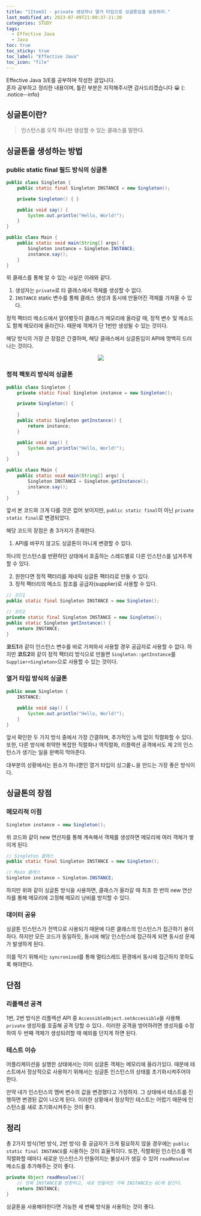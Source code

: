 ```yaml
---
title: "[Item3] - private 생성자나 열거 타입으로 싱글톤임을 보증하라."
last_modified_at: 2023-07-09T21:00:37-21:30
categories: STUDY
tags:
  - Effective Java
  - Java
toc: true
toc_sticky: true
toc_label: "Effective Java"
toc_icon: "file"
---
```


Effective Java 3/E를 공부하며 작성한 글입니다.<br>
혼자 공부하고 정리한 내용이며, 틀린 부분은 지적해주시면 감사드리겠습니다 😀
{: .notice--info}

## 싱글톤이란?

> 인스턴스를 오직 하나만 생성할 수 있는 클래스를 말한다.

## 싱글톤을 생성하는 방법

### public static final 필드 방식의 싱글톤

```java
public class Singleton {
    public static final Singleton INSTANCE = new Singleton();

    private Singleton() { }

    public void say() {
        System.out.println("Hello, World!");
    }
}

public class Main {
    public static void main(String[] args) {
        Singleton instance = Singleton.INSTANCE;
        instance.say();
    }
}
```

위 클래스를 통해 알 수 있는 사실은 아래와 같다.

1. 생성자는 `private`로 타 클래스에서 객체를 생성할 수 없다.
2. `INSTANCE` static 변수를 통해 클래스 생성과 동시에 만들어진 객체를 가져올 수 있다.

정적 팩터리 메소드에서 알아봤듯이 클래스가 메모리에 올라갈 때, 정적 변수 및 메소드도 함께 메모리에 올라간다.
때문에 객체가 단 1번만 생성될 수 있는 것이다.

해당 방식의 가장 큰 장점은 간결하며, 해당 클래스에서 싱글톤임이 API에 명백히 드러나는 것이다.

<center>
<img src="https://github.com/Jwhyee/effective-java/assets/82663161/89209561-2d56-40bb-8ebf-b74d38148f53">
</center>

### 정적 팩토리 방식의 싱글톤

```java
public class Singleton {
    private static final Singleton instance = new Singleton();

    private Singleton() {
        
    }
    public static Singleton getInstance() {
        return instance;
    }

    public void say() {
        System.out.println("Hello, World!");
    }
}

public class Main {
    public static void main(String[] args) {
        Singleton INSTANCE = Singleton.getInstance();
        instance.say();
    }
}
```

앞서 본 코드와 크게 다를 것은 없어 보이지만, `public static final`이 아닌 `private static final`로 변경되었다.

해당 코드의 장점은 총 3가지가 존재한다.

1. API를 바꾸지 않고도 싱글톤이 아니게 변경할 수 있다.

하나의 인스턴스를 반환하던 상태에서 호출하는 스레드별로 다른 인스턴스를 넘겨주게 할 수 있다.

2. 원한다면 정적 팩터리를 제네릭 싱글톤 팩터리로 만들 수 있다.
3. 정적 팩터리의 메소드 참조를 공급자(supplier)로 사용할 수 있다.

```java
// 코드1
public static final Singleton INSTANCE = new Singleton();

// 코드2
private static final Singleton INSTANCE = new Singleton();
public static Singleton getInstance() {
    return INSTANCE;
}
```

**코드1**과 같이 인스턴스 변수를 바로 가져와서 사용할 경우 공급자로 사용할 수 없다.
하지만 **코드2**와 같이 정적 팩터리 방식으로 만들면 `Singleton::getInstance`를 `Supplier<Singleton>`으로 사용할 수 있는 것이다.

### 열거 타입 방식의 싱글톤

```java
public enum Singleton {
    INSTANCE;
    
    public void say() {
        System.out.println("Hello, World!");
    }
}
```

앞서 확인한 두 가지 방식 중에서 가장 간결하며, 추가적인 노력 없이 직렬화할 수 있다.
또한, 다른 방식에 취약한 복잡한 직렬화나 역직렬화, 리플렉션 공격에서도 제 2의 인스턴스가 생기는 일을 완벽히 막아준다.

대부분의 상황에서는 원소가 하나뿐인 열거 타입이 싱그롵ㄴ을 만드는 가장 좋은 방식이다.

## 싱글톤의 장점

### 메모리적 이점

```java
Singleton instance = new Singleton();
```

위 코드와 같이 new 연산자를 통해 계속해서 객체를 생성하면 메모리에 여러 객체가 쌓이게 된다.

```java
// Singleton 클래스
public static final Singleton INSTANCE = new Singleton();

// Main 클래스
Singleton instance = Singleton.INSTANCE;
```

하지만 위와 같이 싱글톤 방식을 사용하면, 클래스가 올라갈 때 최초 한 번의 new 연산자를 통해 메모리에 고정해 메모리 낭비를 방지할 수 있다.

### 데이터 공유

싱글톤 인스턴스가 전역으로 사용되기 때문에 다른 클래스의 인스턴스가 접근하기 용이하다.
하지만 모든 코드가 동일하듯, 동시에 해당 인스턴스에 접근하게 되면 동시성 문제가 발생하게 된다.

이를 막기 위해서는 `syncronized`를 통해 멀티스레드 환경에서 동시에 접근하지 못하도록 해야한다.

## 단점

### 리플렉션 공격

1번, 2번 방식은 리플렉션 API 중 `AccessibleObject.setAccessible`을 사용해 `private` 생성자를 호출해 공격 당할 수 있다..
이러한 공격을 방어하려면 생성자를 수정하여 두 번째 객체가 생성되려할 때 예외를 던지게 하면 된다.

### 테스트 이슈

어플리케이션을 실행한 상태에서는 이미 싱글톤 객체는 메모리에 올라가있다.
때문에 테스트에서 정상적으로 사용하기 위해서는 싱글톤 인스턴스의 상태를 초기화시켜주어야 한다.

만약 내가 인스턴스의 멤버 변수의 값을 변경했다고 가정하자.
그 상태에서 테스트를 진행하면 변경된 값이 나오게 된다.
이러한 상황에서 정상적인 테스트는 어렵기 때문에 인스턴스를 새로 초기화시켜주는 것이 좋다.

## 정리

총 2가지 방식(1번 방식, 2번 방식) 중 공급자가 크게 필요하지 않을 경우에는 `public static final INSTANCE`를 시용하는 것이 효율적이다.
또한, 직렬화된 인스턴스를 역직렬화할 때마다 새로운 인스턴스가 만들어지는 불상사가 생길 수 있어 `readResolve` 메소드를 추가해주는 것이 좋다.

```java
private Object readResolve(){
    // 진짜 INSTANCE를 반환하고, 새로 만들어진 가짜 INSTANCE는 GC에 맡긴다.
    return INSTANCE;
}
```

싱글톤을 사용해야한다면 가능한 세 번째 방식을 사용하는 것이 좋다.